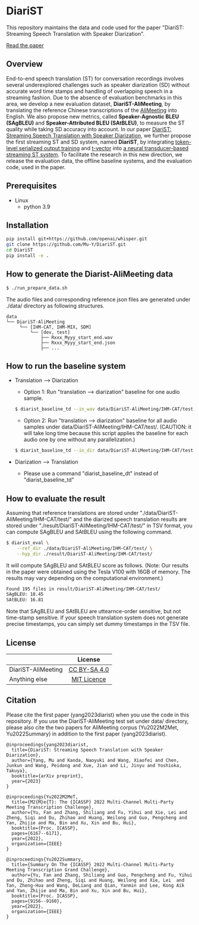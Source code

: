 # DiariST
This repository maintains the data and code used for the paper "DiariST: Streaming Speech Translation with Speaker Diarization". 

[Read the paper](https://arxiv.org/abs/2309.08007)
## Overview
End-to-end speech translation (ST) for conversation recordings involves several underexplored challenges such as speaker diarization (SD) without accurate word time stamps and handling of overlapping speech in a streaming fashion. Due to the absence of evaluation benchmarks in this area, we develop a new evaluation dataset, **DiariST-AliMeeting**, by translating the reference Chinese transcriptions of the [AliMeeting](https://www.openslr.org/119/) into English. We also propose new metrics, called **Speaker-Agnostic BLEU (SAgBLEU)** and **Speaker-Attributed BLEU (SAtBLEU)**, to measure the ST quality while taking SD accuracy into account. In our paper [DiariST: Streaming Speech Translation with Speaker Diarization](https://arxiv.org/abs/2309.08007), we further propose the first streaming ST and SD system, named **DiariST**, by integrating [token-level serialized output training](https://arxiv.org/abs/2202.00842) and [t-vector](https://arxiv.org/abs/2203.16685) into [a neural transducer-based streaming ST system](https://arxiv.org/abs/2204.05352). To facilitate the research in this new direction, we release the evaluation data, the offline baseline systems, and the evaluation code, used in the paper.


## Prerequisites
- Linux
  - python 3.9

## Installation
```sh
pip install git+https://github.com/openai/whisper.git
git clone https://github.com/Mu-Y/DiariST.git
cd DiariST
pip install -e .
```

## How to generate the Diarist-AliMeeting data
```sh
$ ./run_prepare_data.sh
```
The audio files and corresponding reference json files are generated under ./data/ directory as following structures.
```
data
└── DiariST-AliMeeting
     └── [IHM-CAT, IHM-MIX, SDM]
         └── [dev, test]
             ├── Rxxx_Myyy_start_end.wav
             ├── Rxxx_Myyy_start_end.json
             ├── ...
```

## How to run the baseline system
- Translation --> Diarization
  - Option 1: Run "translation --> diarization" baseline for one audio sample.
  ```sh
  $ diarist_baseline_td --in_wav data/DiariST-AliMeeting/IHM-CAT/test/R8002_M8002-0-249.06.wav --out_tsv result/DiariST-AliMeeting/IHM-CAT/test/R8002_M8002-0-249.06.tsv
  ```

  - Option 2: Run "translation --> diarization" baseline for all audio samples under data/DiariST-AliMeeting/IHM-CAT/test/. (CAUTION: it will take long time because this script applies the baseline for each audio one by one without any parallelization.)
  ```sh
  $ diarist_baseline_td --in_dir data/DiariST-AliMeeting/IHM-CAT/test/ --out_dir result/DiariST-AliMeeting/IHM-CAT/test/
  ```

- Diarization --> Translation
  - Please use a command "diarist_baseline_dt" instead of "diarist_baseline_td"

## How to evaluate the result
Assuming that reference translations are stored under "./data/DiariST-AliMeeting/IHM-CAT/test/" and the diarized speech translation results are stored under "./result/DiariST-AliMeeting/IHM-CAT/test/" in TSV format, you can compute SAgBLEU and SAtBLEU using the following command.
```sh
$ diarist_eval \
    --ref_dir ./data/DiariST-AliMeeting/IHM-CAT/test/ \
    --hyp_dir ./result/DiariST-AliMeeting/IHM-CAT/test/
```

It will compute SAgBLEU and SAtBLEU score as follows. (Note: Our results in the paper were obtained using the Tesla V100 with 16GB of memory. The results may vary depending on the computational environment.)
```sh
Found 195 files in result/DiariST-AliMeeting/IHM-CAT/test/
SAgBLEU: 18.45
SAtBLEU: 16.81
```

Note that SAgBLEU and SAtBLEU are uttearnce-order sensitive, but not time-stamp sensitive. If your speech translation system does not generate precise timestamps, you can simply set dummy timestamps in the TSV file.

## License
|  | License |
| ------------- |:-------------:|
| DiariST-AliMeeting | [CC BY-SA 4.0](https://creativecommons.org/licenses/by-sa/4.0/) |
| Anything else | [MIT Licence](LICENSE.txt) |

## Citation
Please cite the first paper (yang2023diarist) when you use the code in this repository. If you use the DiariST-AliMeeting test set under data/ directory, please also cite the two papers for AliMeeting corpus (Yu2022M2Met, Yu2022Summary) in addition to the first paper (yang2023diarist).
```
@inproceedings{yang2023diarist,
  title={DiariST: Streaming Speech Translation with Speaker Diarization},
  author={Yang, Mu and Kanda, Naoyuki and Wang, Xiaofei and Chen, Junkun and Wang, Peidong and Xue, Jian and Li, Jinyu and Yoshioka, Takuya},
  booktitle={arXiv preprint},
  year={2023}
}

@inproceedings{Yu2022M2MeT,
  title={M2{M}e{T}: The {ICASSP} 2022 Multi-Channel Multi-Party Meeting Transcription Challenge},
  author={Yu, Fan and Zhang, Shiliang and Fu, Yihui and Xie, Lei and Zheng, Siqi and Du, Zhihao and Huang, Weilong and Guo, Pengcheng and Yan, Zhijie and Ma, Bin and Xu, Xin and Bu, Hui},
  booktitle={Proc. ICASSP},
  pages={6167--6171},
  year={2022},
  organization={IEEE}
}

@inproceedings{Yu2022Summary,
  title={Summary On The {ICASSP} 2022 Multi-Channel Multi-Party Meeting Transcription Grand Challenge},
  author={Yu, Fan and Zhang, Shiliang and Guo, Pengcheng and Fu, Yihui and Du, Zhihao and Zheng, Siqi and Huang, Weilong and Xie, Lei  and Tan, Zheng-Hua and Wang, DeLiang and Qian, Yanmin and Lee, Kong Aik and Yan, Zhijie and Ma, Bin and Xu, Xin and Bu, Hui},
  booktitle={Proc. ICASSP},
  pages={9156--9160},
  year={2022},
  organization={IEEE}
}
```
